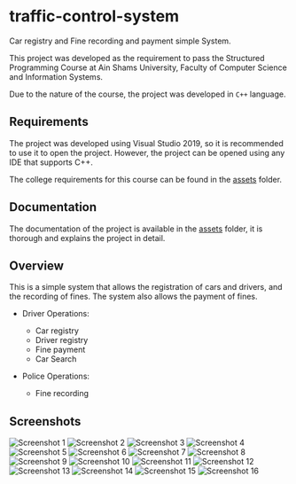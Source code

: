 # traffic-control-system
Car registry and Fine recording and payment simple System.

This project was developed as the requirement to pass the Structured Programming Course at Ain Shams University, Faculty of Computer Science and Information Systems.

Due to the nature of the course, the project was developed in `C++` language.

## Requirements
The project was developed using Visual Studio 2019, so it is recommended to use it to open the project. However, the project can be opened using any IDE that supports C++.

The college requirements for this course can be found in the [assets](./assets/Requirement.pdf) folder.

## Documentation
The documentation of the project is available in the [assets](./assets/Report.pdf) folder, it is thorough and explains the project in detail.

## Overview
This is a simple system that allows the registration of cars and drivers, and the recording of fines. The system also allows the payment of fines.

- Driver Operations:
  - Car registry
  - Driver registry
  - Fine payment
  - Car Search

- Police Operations:
  - Fine recording

## Screenshots
![Screenshot 1](./assets/screenshots/1.png)
![Screenshot 2](./assets/screenshots/2.png)
![Screenshot 3](./assets/screenshots/3.png)
![Screenshot 4](./assets/screenshots/4.png)
![Screenshot 5](./assets/screenshots/5.png)
![Screenshot 6](./assets/screenshots/6.png)
![Screenshot 7](./assets/screenshots/7.png)
![Screenshot 8](./assets/screenshots/8.png)
![Screenshot 9](./assets/screenshots/9.png)
![Screenshot 10](./assets/screenshots/10.png)
![Screenshot 11](./assets/screenshots/11.png)
![Screenshot 12](./assets/screenshots/12.png)
![Screenshot 13](./assets/screenshots/13.png)
![Screenshot 14](./assets/screenshots/14.png)
![Screenshot 15](./assets/screenshots/15.png)
![Screenshot 16](./assets/screenshots/16.png)
